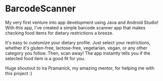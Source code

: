 # BarcodeScanner
My very first venture into app development using Java and Android Studio! With this app, I've created a simple barcode scanner app that makes checking food items for dietary restrictions a breeze.

It's easy to customize your dietary profile. Just select your restrictions, whether it's gluten-free, lactose-free, vegetarian, vegan, or any other category you follow. Then, scan away! The app instantly tells you if the selected food item is a good fit for you.

Huge shoutout to Ira Pramanick, my amazing mentor, for helping me with this project :)
